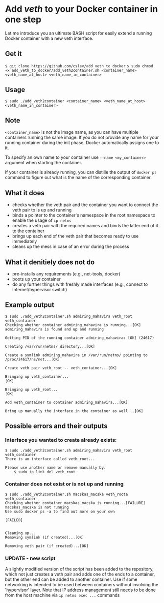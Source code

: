 # Add *veth* to your Docker container in one step
Let me introduce you an ultimate BASH script for easily extend a running Docker container with a new veth interface.

## Get it
`$ git clone https://github.com/cslev/add_veth_to_docker`
`$ sudo chmod +x add_veth_to_docker/add_veth2container.sh <container_name> <veth_name_at_host> <veth_name_in_container>`

## Usage
`$ sudo ./add_veth2container <container_name> <veth_name_at_host> <veth_name_in_container>`

## Note
`<container_name>` is not the image name, as you can have multiple containers running the same image. If you do not provide any name for your running container during the init phase, Docker automatically assigns one to it.

To specify an own name to your container use `--name <my_container>` argument when starting the container.

If your container is already running, you can distille the output of `docker ps` command to figure out what is the name of the corresponding container.

## What it does
- checks whether the veth pair and the container you want to connect the veth pair to is up and running
- binds a pointer to the container's namespace in the root namespace to enable the usage of `ip netns`
- creates a veth pair with the required names and binds the latter end of it to the container
- brings up each end of the veth pair that becomes ready to use immediately
- cleans up the mess in case of an error during the process

## What it denitiely does not do
- pre-installs any requirements (e.g., net-tools, docker)
- boots up your container
- do any further things with freshly made interfaces (e.g., connect to internet/hypervisor switch)

## Example output
```
$ sudo ./add_veth2container.sh admiring_mahavira veth_root veth_container
Checking whether container admiring_mahavira is running...[OK]
admiring_mahavira is found and up and running

Getting PID of the running container admiring_mahavira: [OK] (24617)

Creating /var/run/netns/ directory...[OK]

Create a symlink admiring_mahavira in /var/run/netns/ pointing to /proc/24617/ns/net...[OK]

Create veth pair veth_root -- veth_container...[OK]

Bringing up veth_container...
[OK]

Bringing up veth_root...
[OK]

Add veth_container to container admiring_mahavira...[OK]

Bring up manually the interface in the container as well...[OK]
```
## Possible errors and their outputs
### Interface you wanted to create already exists:
```
$ sudo ./add_veth2container.sh admiring_mahavira veth_root veth_container
There is an interface called veth_root...

Please use another name or remove manually by:
	$ sudo ip link del veth_root
```

### Container does not exist or is not up and running
```
$ sudo ./add_veth2container.sh macskas_macska veth_roota veth_container
Checking whether container macskas_macska is running...[FAILURE]
macskas_macska is not running
Use sudo docker ps -a to find out more on your own

[FAILED]


Cleaning up...
Removing symlink (if created)...[OK]

Removing veth pair (if created)...[OK]

```

### UPDATE - new script
A slightly modified version of the script has been added to the repository, which not just creates a veth pair and adds one of the ends to a container, but the other end can be added to another container.
Use if some networking  is intended to be used between containers without involving the 'hypervisor' layer. Note that IP address management still needs to be done from the host machine via `ip netns exec ...` commands


